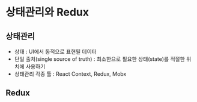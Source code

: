 # 상태관리와 Redux

## 상태관리
- 상태 : UI에서 동적으로 표현될 데이터
- 단일 출처(single source of truth) : 최소한으로 필요한 상태(state)를 적절한 위치에 사용하기
- 상태관리 각종 툴 : React Context, Redux, Mobx

## Redux
